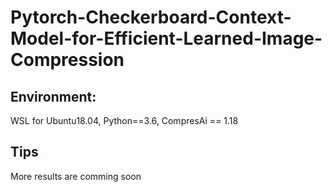 # Pytorch-Checkerboard-Context-Model-for-Efficient-Learned-Image-Compression

## Environment: 
WSL for Ubuntu18.04, Python==3.6, CompresAi == 1.18

## Tips
More results are comming soon
